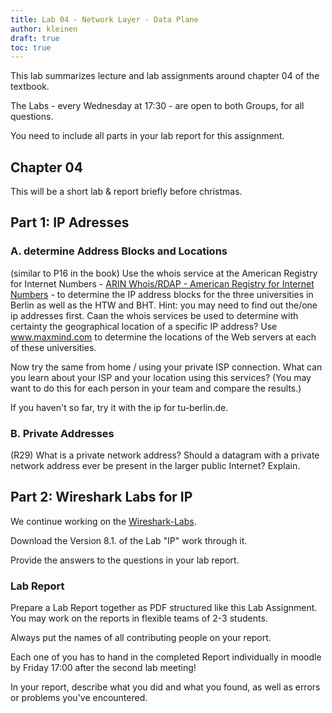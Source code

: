```yaml
---
title: Lab 04 - Network Layer - Data Plane
author: kleinen
draft: true
toc: true
---
```


This lab summarizes lecture and lab assignments around chapter 04 of the textbook.

The Labs - every Wednesday at 17:30 - are open to both Groups, for all questions.

You need to include all parts in your lab report for this assignment.

## Chapter 04

This will be a short lab & report briefly before christmas.


## Part 1: IP Adresses

### A. determine Address Blocks and Locations
(similar to P16 in the book)
Use the whois service at the American Registry for Internet Numbers -
[ARIN Whois/RDAP - American Registry for Internet Numbers](https://search.arin.net/rdap/) - to determine the IP address blocks for the three universities in Berlin as
well as the HTW and BHT. Hint: you may need to find out the/one ip addresses first.
Caan the whois services be used to determine with certainty the geographical location of a specific IP address?
Use www.maxmind.com to determine the locations of the Web servers at each of these universities.

Now try the same from home / using your private ISP connection. What can you
learn about your ISP and your location using this services? (You may want to do
this for each person in your team and compare the results.)

If you haven't so far, try it with the ip for tu-berlin.de.

### B. Private Addresses
(R29) What is a private network address? Should a datagram with a private
network address ever be present in the larger public Internet? Explain.

## Part 2: Wireshark Labs for IP

We continue working on the
[Wireshark-Labs](https://gaia.cs.umass.edu/kurose_ross/wireshark.php).

Download the Version 8.1. of the Lab "IP" work through it.

Provide the answers to the questions in your lab report.


### Lab Report

Prepare a Lab Report together as PDF structured like this Lab Assignment.
You may work on the reports in flexible teams of 2-3 students.

Always put the names of all contributing people on your report.

Each one of you has to hand in the completed Report individually in moodle
by Friday 17:00 after the second lab meeting!

In your report, describe what you did and what you found,
 as well as errors or problems you've encountered.
